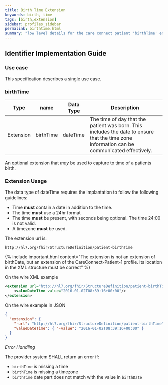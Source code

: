 ```yaml
---
title: Birth Time Extension
keywords: birth, time
tags: [birth,extension]
sidebar: profiles_sidebar
permalink: birthtime.html
summary: "low level details for the care connect patient 'birthTime' extension"
---
```


## Identifier Implementation Guide ##

### Use case ###

This specification describes a single use case. 



### birthTime ###

|Type|name|Data Type|Description|
| ------------- | ------------- | ------------- | ------------- |
| Extension| birthTime| dateTime |The time of day that the patient was born. This includes the date to ensure that the time zone information can be communicated effectively.|

An optional extension that *may* be used to capture to time of a patients birth. 

### Extension Usage ###

The data type of dateTime requires the implantation to follow the following guidelines:

- Time **must** contain a date in addition to the time.
- The time **must** use a 24hr format 
- The time **must** be present, with seconds being optional. The time 24:00 is not valid.
- A timezone **must** be used. 

The extension url is:

```http
http://hl7.org/fhir/StructureDefinition/patient-birthTime
```

{% include important.html content="The extension is not an extension of birthDate, but an extension of the CareConnect-Patient-1 profile. Its location in the XML structure must be correct" %}

On the wire XML example

```xml
<extension url="http://hl7.org/fhir/StructureDefinition/patient-birthTime">
	<valueDateTime value="2016-01-02T08:39:16+00:00"/>
</extension>
```

On the wire example in JSON

```json
{
  "extension": {
    "-url": "http://hl7.org/fhir/StructureDefinition/patient-birthTime",
    "valueDateTime": { "-value": "2016-01-02T08:39:16+00:00" }
  }
}
```

*Error Handling*

The provider system SHALL return an error if:

- `birthTime` is missing a time
- `birthTime` is missing a timezone
- `birthTime` date part does not match with the value in `birthDate`







